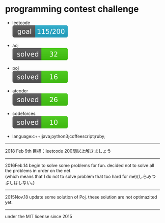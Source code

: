 # programming contest challenge

- leetcode  
![goal](lib/icons/leetcode-readme-num/goal-green.svg)  

- aoj  
![aoj](lib/icons/aoj/aoj.svg)

- poj  
![poj](lib/icons/poj/poj.svg)

- atcoder  
![atcoder](lib/icons/atcoder/atcoder.svg)

- codeforces  
![codeforces](lib/icons/codeforces/codeforces.svg)  

- language:c++;java;python3;coffeescript;ruby;

--------

2018 Feb 9th
目標：leetcode 200問以上解きましょう

--------

2016Feb.14
begin to solve some problems for fun.
decided not to solve all the problems in order on the net.  
(which means that I do not to solve problem that too hard for me)(しらみつぶしはしない。)

--------

2015Nov.18
update some solution of Poj.
these solution are not optimazited yet.

--------

under the MIT license since 2015

